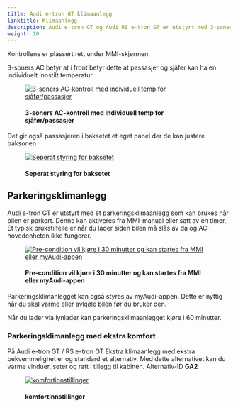 ```yaml
---
title: Audi e-tron GT klimaanlegg
linktitle: Klimaanlegg
description: Audi e-tron GT og Audi RS e-tron GT er utstyrt med 3-soners klimanlegg som standardutstyr.
weight: 10
---
```

<!-- markdownlint-disable MD033 -->
Kontrollene er plassert rett under MMI-skjermen.

3-soners AC betyr at i front betyr dette at passasjer og sjåfør kan ha en individuelt innstilt temperatur.

<figure>
    <a href="https://media.electrichasgoneaudi.net/multimedia/models/e-tron-gt/technology/climatecontrol/ac3zonecontrol.jpg">
        <img src="https://media.electrichasgoneaudi.net/multimedia/models/e-tron-gt/technology/climatecontrol/ac3zonecontrol.jpg"
        alt="3-soners AC-kontroll med individuell temp for sjåfør/passasjer" title="3-soners AC-kontroll med individuell temp for sjåfør/passasjer">
    </a>
    <figcaption><h4>3-soners AC-kontroll med individuell temp for sjåfør/passasjer</h4></figcaption>
</figure>

Det gir også passasjeren i baksetet et eget panel der de kan justere baksonen

<figure>
    <a href="https://media.electrichasgoneaudi.net/multimedia/models/e-tron-gt/technology/climatecontrol/rearaccontrol.jpg">
        <img src="https://media.electrichasgoneaudi.net/multimedia/models/e-tron-gt/technology/climatecontrol/rearaccontrol.jpg"
        alt="Seperat styring for baksetet" title="Seperat styring for baksetet">
    </a>
    <figcaption><h4>Seperat styring for baksetet</h4></figcaption>
</figure>

## Parkeringsklimanlegg

Audi e-tron GT er utstyrt med et parkeringsklimaanlegg som kan brukes når bilen er parkert. Denne kan aktiveres fra MMI-manual eller satt av en timer. Et typisk brukstilfelle er når du lader siden bilen må slås av da og AC-hovedenheten ikke fungerer.

<figure>
    <a href="https://media.electrichasgoneaudi.net/multimedia/models/e-tron-gt/technology/climatecontrol/precondition.jpg">
        <img src="https://media.electrichasgoneaudi.net/multimedia/models/e-tron-gt/technology/climatecontrol/preconditions.jpg"
        alt="Pre-condition vil kjøre i 30 minutter og kan startes fra MMI eller myAudi-appen" title="Pre-condition vil kjøre i 30 minutter og kan startes fra MMI eller myAudi-appen">
    </a>
    <figcaption><h4>Pre-condition vil kjøre i 30 minutter og kan startes fra MMI eller myAudi-appen</h4></figcaption>
</figure>

Parkeringsklimanlegget kan også styres av myAudi-appen. Dette er nyttig når du skal varme eller avkjøle bilen før du bruker den.

Når du lader via lynlader kan parkeringsklimaanlegget kjøre i 60 minutter.

### Parkeringsklimanlegg med ekstra komfort

På Audi e-tron GT / RS e-tron GT Ekstra klimaanlegg med ekstra bekvemmelighet er og standard et alternativ. Med dette alternativet kan du varme vinduer, seter og ratt i tillegg til kabinen.
 Alternativ-ID **GA2**

<figure>
    <a href="https://media.electrichasgoneaudi.net/multimedia/models/e-tron-gt/technology/climatecontrol/conviencesettings.jpg">
        <img src="https://media.electrichasgoneaudi.net/multimedia/models/e-tron-gt/technology/climatecontrol/conviencesettingss.jpg"
        alt="komfortinnstillinger" title="komfortinnstillinger">
    </a>
    <figcaption><h4>komfortinnstillinger</h4></figcaption>
</figure>
